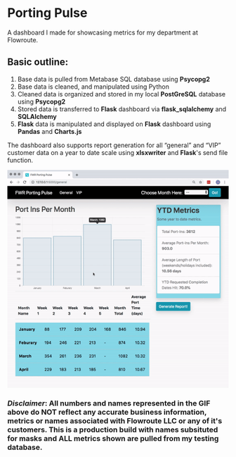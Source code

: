 # Porting Pulse 

A dashboard I made for showcasing metrics for my department at Flowroute. 

## Basic outline:

1. Base data is pulled from Metabase SQL database using **Psycopg2**
2. Base data is cleaned, and manipulated using Python
3. Cleaned data is organized and stored in my local **PostGreSQL** database using **Psycopg2**
4. Stored data is transferred to **Flask** dashboard via **flask_sqlalchemy** and **SQLAlchemy**  
5. **Flask** data is manipulated and displayed on **Flask** dashboard using **Pandas** and **Charts.js**

The dashboard also supports report generation for all “general” and “VIP” customer data on a year to date scale using **xlsxwriter** and **Flask**'s send file function.

![Alt Text](https://github.com/wilsonmacleod/FWR-Porting-Pulse/blob/master/flask-pp/flask_PP/static/demo-gif.gif)

### *Disclaimer*: All numbers and names represented in the GIF above do NOT reflect any accurate business information, metrics or names associated with Flowroute LLC or any of it's customers. This is a production build with names subsituted for masks and ALL metrics shown are pulled from my testing database.


